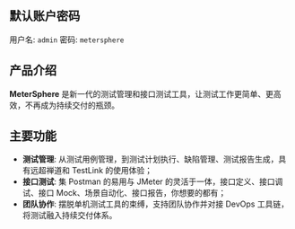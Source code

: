 ## 默认账户密码

用户名: `admin`
密码: `metersphere`

## 产品介绍

**MeterSphere** 是新一代的测试管理和接口测试工具，让测试工作更简单、更高效，不再成为持续交付的瓶颈。

## 主要功能

- **测试管理**: 从测试用例管理，到测试计划执行、缺陷管理、测试报告生成，具有远超禅道和 TestLink 的使用体验；
- **接口测试**: 集 Postman 的易用与 JMeter 的灵活于一体，接口定义、接口调试、接口 Mock、场景自动化、接口报告，你想要的都有；
- **团队协作**: 摆脱单机测试工具的束缚，支持团队协作并对接 DevOps 工具链，将测试融入持续交付体系。
